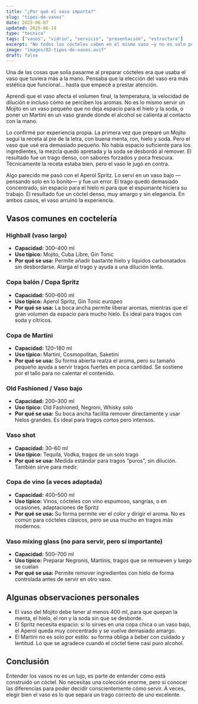 ```yaml
---
title: "¿Por qué el vaso importa?"
slug: "tipos-de-vasos"
date: 2025-06-07
updated: 2025-06-14
type: "tecnica"
tags: ["vasos", "vidrio", "servicio", "presentación", "estructura"]
excerpt: "No todos los cócteles caben en el mismo vaso —y no es solo por presentación. Conocer los tipos de vasos te ayuda a entender mejor cómo se construye y se sirve cada trago."
image: "images/02-tipos-de-vasos.avif"
draft: false
---
```


Una de las cosas que solía pasarme al preparar cócteles era que usaba el vaso que tuviera más a la mano. Pensaba que la elección del vaso era más estética que funcional… hasta que empecé a prestar atención.

Aprendí que el vaso afecta el volumen final, la temperatura, la velocidad de dilución e incluso cómo se perciben los aromas. No es lo mismo servir un Mojito en un vaso pequeño que no deja espacio para el hielo y la soda, o poner un Martini en un vaso grande donde el alcohol se calienta al contacto con la mano.

Lo confirmé por experiencia propia. La primera vez que preparé un Mojito seguí la receta al pie de la letra, con buena menta, ron, hielo y soda. Pero el vaso que usé era demasiado pequeño. No había espacio suficiente para los ingredientes, la mezcla quedó apretada y la soda se desbordó al remover. El resultado fue un trago denso, con sabores forzados y poca frescura. Técnicamente la receta estaba bien, pero el vaso le jugó en contra.

Algo parecido me pasó con el Aperol Spritz. Lo serví en un vaso bajo —pensando solo en lo bonito— y fue un error. El trago quedó demasiado concentrado, sin espacio para el hielo ni para que el espumante hiciera su trabajo. El resultado fue un cóctel denso, muy amargo y sin elegancia. En ambos casos, el vaso arruinó la experiencia.

## Vasos comunes en coctelería

### Highball (vaso largo)

- **Capacidad:** 300–400 ml  
- **Uso típico:** Mojito, Cuba Libre, Gin Tonic  
- **Por qué se usa:** Permite añadir bastante hielo y líquidos carbonatados sin desbordarse. Alarga el trago y ayuda a una dilución lenta.


### Copa balón / Copa Spritz

- **Capacidad:** 500–600 ml  
- **Uso típico:** Aperol Spritz, Gin Tonic europeo  
- **Por qué se usa:** La boca ancha permite liberar aromas, mientras que el gran volumen da espacio para mucho hielo. Es ideal para tragos con soda y cítricos.


### Copa de Martini

- **Capacidad:** 120–180 ml  
- **Uso típico:** Martini, Cosmopolitan, Saketini  
- **Por qué se usa:** Su forma abierta realza el aroma, pero su tamaño pequeño ayuda a servir tragos fuertes en poca cantidad. Se sostiene por el tallo para no calentar el contenido.


### Old Fashioned / Vaso bajo

- **Capacidad:** 200–300 ml  
- **Uso típico:** Old Fashioned, Negroni, Whisky solo  
- **Por qué se usa:** Su boca ancha facilita remover directamente y usar hielos grandes. Es ideal para tragos cortos pero intensos.


### Vaso shot

- **Capacidad:** 30–60 ml  
- **Uso típico:** Tequila, Vodka, tragos de un solo trago  
- **Por qué se usa:** Medida estándar para tragos “puros”, sin dilución. También sirve para medir.


### Copa de vino (a veces adaptada)

- **Capacidad:** 400–500 ml  
- **Uso típico:** Vinos, cócteles con vino espumoso, sangrías, o en ocasiones, adaptaciones de Spritz  
- **Por qué se usa:** Su forma permite ver el color y dirigir el aroma. No es común para cócteles clásicos, pero se usa mucho en tragos más modernos.


### Vaso mixing glass (no para servir, pero sí importante)

- **Capacidad:** 500–700 ml  
- **Uso típico:** Preparar Negronis, Martinis, tragos que se remueven y luego se cuelan  
- **Por qué se usa:** Permite remover ingredientes con hielo de forma controlada antes de servir en otro vaso.


## Algunas observaciones personales

- El vaso del Mojito debe tener al menos 400 ml, para que quepan la menta, el hielo, el ron y la soda sin que se desborde.
- El Spritz necesita espacio: si lo sirves en una copa chica o un vaso bajo, el Aperol queda muy concentrado y se vuelve demasiado amargo.
- El Martini no es solo por estilo: su forma obliga a beber con cuidado y lentitud. Lo que se agradece cuando el cóctel tiene casi puro alcohol.

## Conclusión

Entender los vasos no es un lujo, es parte de entender cómo está construido un cóctel. No necesitas una colección enorme, pero sí conocer las diferencias para poder decidir conscientemente cómo servir. A veces, elegir bien el vaso es lo que separa un trago correcto de uno excelente.